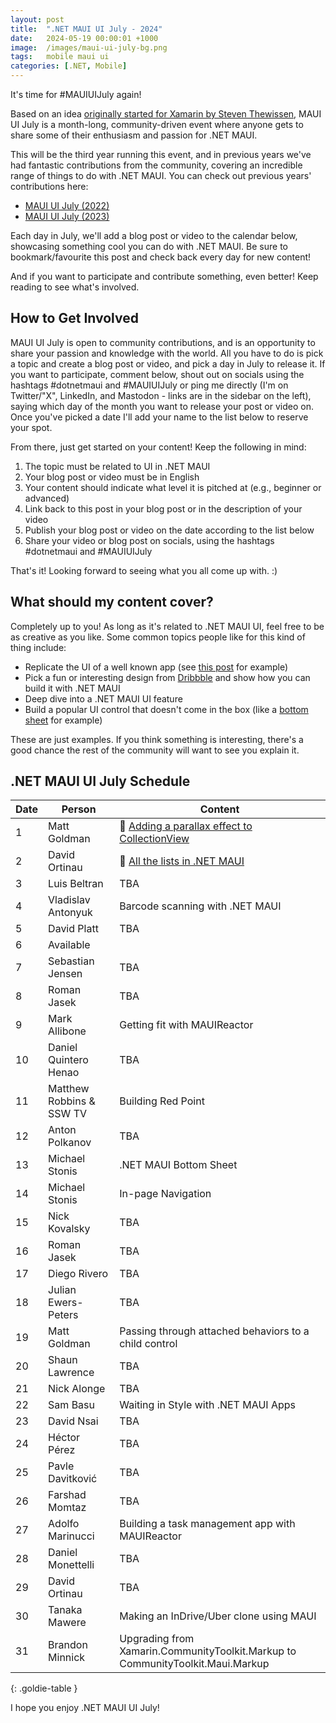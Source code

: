 ```yaml
---
layout: post
title:  ".NET MAUI UI July - 2024"
date:   2024-05-19 00:00:01 +1000
image:  /images/maui-ui-july-bg.png
tags:   mobile maui ui
categories: [.NET, Mobile]
---
```


It's time for #MAUIUIJuly again!

Based on an idea [originally started for Xamarin by Steven Thewissen](https://thewissen.io/introducing-xamarin-ui-july/), MAUI UI July is a month-long, community-driven event where anyone gets to share some of their enthusiasm and passion for .NET MAUI.

This will be the third year running this event, and in previous years we've had fantastic contributions from the community, covering an incredible range of things to do with .NET MAUI. You can check out previous years' contributions here:

* [MAUI UI July (2022)](/posts/maui-ui-july)
* [MAUI UI July (2023)](/posts/maui-ui-july-23)

Each day in July, we'll add a blog post or video to the calendar below, showcasing something cool you can do with .NET MAUI. Be sure to bookmark/favourite this post and check back every day for new content!

And if you want to participate and contribute something, even better! Keep reading to see what's involved.

## How to Get Involved

MAUI UI July is open to community contributions, and is an opportunity to share your passion and knowledge with the world. All you have to do is pick a topic and create a blog post or video, and pick a day in July to release it. If you want to participate, comment below, shout out on socials using the hashtags #dotnetmaui and #MAUIUIJuly or ping me directly (I'm on Twitter/"X", LinkedIn, and Mastodon - links are in the sidebar on the left), saying which day of the month you want to release your post or video on. Once you've picked a date I'll add your name to the list below to reserve your spot.

From there, just get started on your content! Keep the following in mind:

1. The topic must be related to UI in .NET MAUI
2. Your blog post or video must be in English
3. Your content should indicate what level it is pitched at (e.g., beginner or advanced)
4. Link back to this post in your blog post or in the description of your video
5. Publish your blog post or video on the date according to the list below
6. Share your video or blog post on socials, using the hashtags #dotnetmaui and #MAUIUIJuly

That's it! Looking forward to seeing what you all come up with. :)

## What should my content cover?

Completely up to you! As long as it's related to .NET MAUI UI, feel free to be as creative as you like. Some common topics people like for this kind of thing include:

* Replicate the UI of a well known app (see [this post](/posts/outlook-clone) for example)
* Pick a fun or interesting design from [Dribbble](https://dribbble.com) and show how you can build it with .NET MAUI
* Deep dive into a .NET MAUI UI feature
* Build a popular UI control that doesn't come in the box (like a [bottom sheet](https://blogs.xgenoapps.com/post/2022/07/23/maui-bottom-sheet) for example)

These are just examples. If you think something is interesting, there's a good chance the rest of the community will want to see you explain it.


## .NET MAUI UI July Schedule

| Date | Person                   | Content                                                                                      |
| ---- | ------------------------ | -------------------------------------------------------------------------------------------- |
| 1    | Matt Goldman             | 📰 [Adding a parallax effect to CollectionView](/posts/parallax-collection/)                |
| 2    | David Ortinau            | 📰 [All the lists in .NET MAUI](https://dev.to/davidortinau/all-the-lists-in-net-maui-33bd) |
| 3    | Luis Beltran             | TBA                                                                                          |
| 4    | Vladislav Antonyuk       | Barcode scanning with .NET MAUI                                                              |
| 5    | David Platt              | TBA                                                                                          |
| 6    | Available                |                                                                                              |
| 7    | Sebastian Jensen         | TBA                                                                                          |
| 8    | Roman Jasek              | TBA                                                                                          |
| 9    | Mark Allibone            | Getting fit with MAUIReactor                                                                 |
| 10   | Daniel Quintero Henao    | TBA                                                                                          |
| 11   | Matthew Robbins & SSW TV | Building Red Point                                                                           |
| 12   | Anton Polkanov           | TBA                                                                                          |
| 13   | Michael Stonis           | .NET MAUI Bottom Sheet                                                                       |
| 14   | Michael Stonis           | In-page Navigation                                                                           |
| 15   | Nick Kovalsky            | TBA                                                                                          |
| 16   | Roman Jasek              | TBA                                                                                          |
| 17   | Diego Rivero             | TBA                                                                                          |
| 18   | Julian Ewers-Peters      | TBA                                                                                          |
| 19   | Matt Goldman             | Passing through attached behaviors to a child control                                        |
| 20   | Shaun Lawrence           | TBA                                                                                          |
| 21   | Nick Alonge              | TBA                                                                                          |
| 22   | Sam Basu                 | Waiting in Style with .NET MAUI Apps                                                         |
| 23   | David Nsai               | TBA                                                                                          |
| 24   | Héctor Pérez             | TBA                                                                                          |
| 25   | Pavle Davitković         | TBA                                                                                          |
| 26   | Farshad Momtaz           | TBA                                                                                          |
| 27   | Adolfo Marinucci         | Building a task management app with MAUIReactor                                              |
| 28   | Daniel Monettelli        | TBA                                                                                          |
| 29   | David Ortinau            | TBA                                                                                          |
| 30   | Tanaka Mawere            | Making an InDrive/Uber clone using MAUI                                                      |
| 31   | Brandon Minnick          | Upgrading from Xamarin.CommunityToolkit.Markup to CommunityToolkit.Maui.Markup               |

{: .goldie-table }

I hope you enjoy .NET MAUI UI July!
